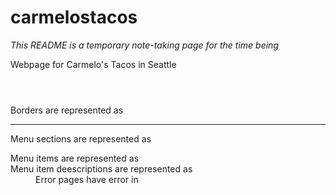 # carmelostacos

_This README is a temporary note-taking page for the time being_

Webpage for Carmelo's Tacos in Seattle

<header>
</header>
<main>
<section>
</section>
</main>
<footer>
</footer>

Borders are represented as <hr>

Menu sections are represented as <dl>
Menu items are represented as <dt>
Menu item deescriptions are represented as <dd>
Error pages have error in <title>

## Sanity

Edit the webpage content here: https://carmelos.sanity.studio/

Drafts will show up in the graphql query but can be identified by their ID (will start with "drafts.")

### Queries:

_These queries are for the Sanity GraphQL Playground, not Gatsby_

#### About:

_Returns an array containing a single object_
query {
allAbout {
abouttitle
aboutcopy
}
}

#### Menu (ordered by order rank):

_Returns an array of menu sections_
query {
allMenu(sort: {orderRank: ASC}) {
name
menulist {
itemname
itemprice
itemdescription
subitemlist {
subitemname
subitemprice
}
}
}
}

#### Gallery:

_Returns an array with a single object (the section) which contains an array of images_
query {
allGallery {
images {
caption
asset {
altText
url
}
}
}
}

#### Locations:

_Returns an array of locations_
query {
allLocation {
locationname
address
hours
}
}

#### Ordering:

_Returns an array of delivery services_
query {
allOrdering {
title
logo {
asset {
url
metadata {
dimensions {
height
width
}
palette {
dominant {
background
foreground
title
}
}
hasAlpha
}
}
}
linklist {
url
location {
\_id
locationname
address
}
}
}
}

#### Contact

_Returns an array containing a single object with contact info (including array of social links)_
query {
allContact {
email
phone
socials {
name
url
}
}
}
